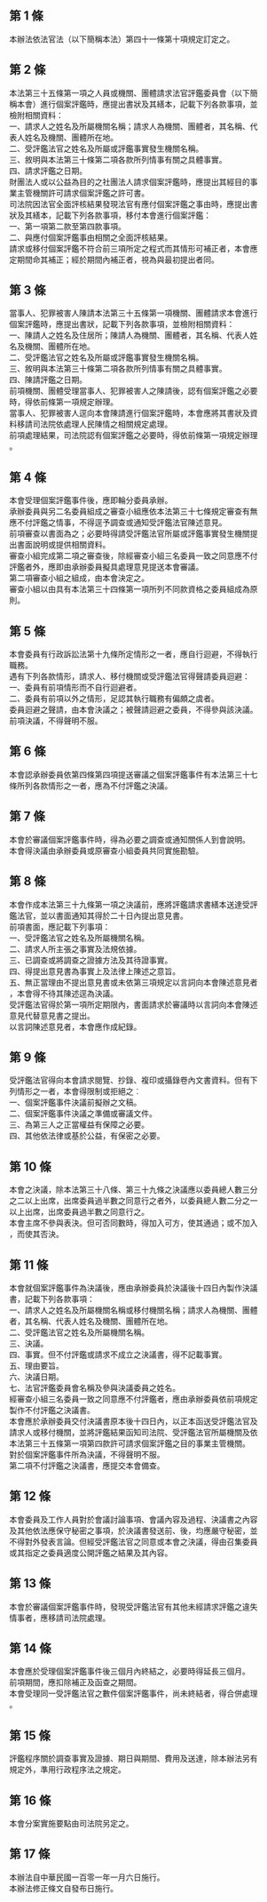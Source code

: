 第 1 條
-------
本辦法依法官法（以下簡稱本法）第四十一條第十項規定訂定之。

第 2 條
-------
本法第三十五條第一項之人員或機關、團體請求法官評鑑委員會（以下簡  
稱本會）進行個案評鑑時，應提出書狀及其繕本，記載下列各款事項，並  
檢附相關資料：  
一、請求人之姓名及所屬機關名稱；請求人為機關、團體者，其名稱、代  
    表人姓名及機關、團體所在地。  
二、受評鑑法官之姓名及所屬或評鑑事實發生機關名稱。  
三、敘明與本法第三十條第二項各款所列情事有關之具體事實。  
四、請求評鑑之日期。  
財團法人或以公益為目的之社團法人請求個案評鑑時，應提出其經目的事  
業主管機關許可請求個案評鑑之許可書。  
司法院因法官全面評核結果發現法官有應付個案評鑑之事由時，應提出書  
狀及其繕本，記載下列各款事項，移付本會進行個案評鑑：  
一、第一項第二款至第四款事項。  
二、與應付個案評鑑事由相關之全面評核結果。  
請求或移付個案評鑑不符合前三項所定之程式而其情形可補正者，本會應  
定期間命其補正；經於期間內補正者，視為與最初提出者同。

第 3 條
-------
當事人、犯罪被害人陳請本法第三十五條第一項機關、團體請求本會進行  
個案評鑑時，應提出書狀，記載下列各款事項，並檢附相關資料：  
一、陳請人之姓名及住居所；陳請人為機關、團體者，其名稱、代表人姓  
    名及機關、團體所在地。  
二、受評鑑法官之姓名及所屬或評鑑事實發生機關名稱。  
三、敘明與本法第三十條第二項各款所列情事有關之具體事實。  
四、陳請評鑑之日期。  
前項機關、團體受理當事人、犯罪被害人之陳請後，認有個案評鑑之必要  
時，得依前條第一項規定辦理。  
當事人、犯罪被害人逕向本會陳請進行個案評鑑時，本會應將其書狀及資  
料移請司法院依處理人民陳情之相關規定處理。                 
前項處理結果，司法院認有個案評鑑之必要時，得依前條第一項規定辦理  
。

第 4 條
-------
本會受理個案評鑑事件後，應即輪分委員承辦。  
承辦委員與另二名委員組成之審查小組應依本法第三十七條規定審查有無  
應不付評鑑之情事，不得逕予調查或通知受評鑑法官陳述意見。  
前項審查以書面為之；必要時得請受評鑑法官所屬或評鑑事實發生機關提  
出書面說明或提供相關資料。  
審查小組完成第二項之審查後，除經審查小組三名委員一致之同意應不付  
評鑑者外，應即由承辦委員擬具處理意見提送本會審議。  
第二項審查小組之組成，由本會決定之。  
審查小組以由具有本法第三十四條第一項所列不同款資格之委員組成為原  
則。

第 5 條
-------
本會委員有行政訴訟法第十九條所定情形之一者，應自行迴避，不得執行  
職務。  
遇有下列各款情形，請求人、移付機關或受評鑑法官得聲請委員迴避：  
一、委員有前項情形而不自行迴避者。  
二、委員有前項以外之情形，足認其執行職務有偏頗之虞者。  
委員迴避之聲請，由本會決議之；被聲請迴避之委員，不得參與該決議。  
前項決議，不得聲明不服。

第 6 條
-------
本會認承辦委員依第四條第四項提送審議之個案評鑑事件有本法第三十七  
條所列各款情形之一者，應為不付評鑑之決議。

第 7 條
-------
本會於審議個案評鑑事件時，得為必要之調查或通知關係人到會說明。  
本會得決議由承辦委員或原審查小組委員共同實施勘驗。

第 8 條
-------
本會作成本法第三十九條第一項之決議前，應將評鑑請求書繕本送達受評  
鑑法官，並以書面通知其得於二十日內提出意見書。  
前項書面，應記載下列事項：  
一、受評鑑法官之姓名及所屬機關名稱。  
二、請求人所主張之事實及法規依據。  
三、已調查或將調查之證據方法及其待證事實。  
四、得提出意見書為事實上及法律上陳述之意旨。  
五、無正當理由不提出意見書或未依第三項規定以言詞向本會陳述意見者  
    ，本會得不待其陳述逕為決議。  
受評鑑法官得於第一項所定期限內，書面請求於審議時以言詞向本會陳述  
意見代替意見書之提出。  
以言詞陳述意見者，本會應作成紀錄。

第 9 條
-------
受評鑑法官得向本會請求閱覽、抄錄、複印或攝錄卷內文書資料。但有下  
列情形之一者，本會得限制或拒絕之︰  
一、個案評鑑事件決議前擬辦之文稿。  
二、個案評鑑事件決議之準備或審議文件。  
三、為第三人之正當權益有保障之必要。  
四、其他依法律或基於公益，有保密之必要。

第 10 條
--------
本會之決議，除本法第三十八條、第三十九條之決議應以委員總人數三分  
之二以上出席，出席委員過半數之同意行之者外，以委員總人數二分之一  
以上出席，出席委員過半數之同意行之。  
本會主席不參與表決。但可否同數時，得加入可方，使其通過；或不加入  
，而使其否決。

第 11 條
--------
本會就個案評鑑事件為決議後，應由承辦委員於決議後十四日內製作決議  
書，記載下列各款事項：  
一、請求人之姓名及所屬機關名稱或移付機關名稱；請求人為機關、團體  
    者，其名稱、代表人姓名及機關、團體所在地。  
二、受評鑑法官之姓名及所屬機關名稱。  
三、決議。  
四、事實。但不付評鑑或請求不成立之決議書，得不記載事實。  
五、理由要旨。  
六、決議日期。  
七、法官評鑑委員會名稱及參與決議委員之姓名。  
經審查小組三名委員一致之同意應不付評鑑者，應由承辦委員依前項規定  
製作不付評鑑之決議書。  
本會應於承辦委員交付決議書原本後十四日內，以正本函送受評鑑法官及  
請求人或移付機關，並將評鑑結果函知司法院、受評鑑法官所屬機關及依  
本法第三十五條第一項第四款許可請求個案評鑑之目的事業主管機關。  
對於個案評鑑事件所為決議，不得聲明不服。  
第二項不付評鑑之決議書，應提交本會備查。

第 12 條
--------
本會委員及工作人員對於會議討論事項、會議內容及過程、決議書之內容  
及其他依法應保守秘密之事項，於決議書發送前、後，均應嚴守秘密，並  
不得對外發表言論。但經受評鑑法官之同意或本會之決議，得由召集委員  
或其指定之委員適度公開評鑑之結果及其內容。

第 13 條
--------
本會於審議個案評鑑事件時，發現受評鑑法官有其他未經請求評鑑之違失  
情事者，應移請司法院處理。

第 14 條
--------
本會應於受理個案評鑑事件後三個月內終結之，必要時得延長三個月。  
前項期間，應扣除補正及函查之期間。  
本會受理同一受評鑑法官之數件個案評鑑事件，尚未終結者，得合併處理  
。

第 15 條
--------
評鑑程序關於調查事實及證據、期日與期間、費用及送達，除本辦法另有  
規定外，準用行政程序法之規定。

第 16 條
--------
本會分案實施要點由司法院另定之。

第 17 條
--------
本辦法自中華民國一百零一年一月六日施行。  
本辦法修正條文自發布日施行。

